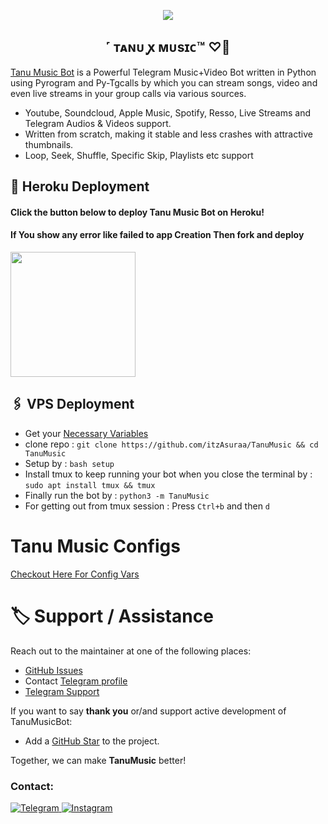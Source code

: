 </h2>
<p align="center">
  <img src="https://envs.sh/pu3.jpg">
</p>

<h2 align="center">
     ˹ ᴛᴀɴᴜ ꭙ ᴍᴜsɪᴄ™ ♡゙
</h2>

[Tanu Music Bot](https://t.me/TanuMusicxBot) is a Powerful Telegram Music+Video Bot written in Python using Pyrogram and Py-Tgcalls by which you can stream songs, video and even live streams in your group calls via various sources.

* Youtube, Soundcloud, Apple Music, Spotify, Resso, Live Streams and Telegram Audios & Videos support.
* Written from scratch, making it stable and less crashes with attractive thumbnails.
* Loop, Seek, Shuffle, Specific Skip, Playlists etc support



## 🚀 Heroku Deployment

<h4>Click the button below to deploy Tanu Music Bot on Heroku!</h4>    
<h4>If You show any error like failed to app Creation Then fork and deploy </h4>
<a href="https://dashboard.heroku.com/new?template=https://github.com/Rani0086/TanuMusic-1"><img src="https://img.shields.io/badge/Deploy%20On%20Heroku-008080?style=for-the-badge&logo=heroku" width="200""/></a>


## 🖇 VPS Deployment
- Get your [Necessary Variables](https://github.com/itzAsuraa/TanuMusic/blob/master/sample.env)
- clone repo : `git clone https://github.com/itzAsuraa/TanuMusic && cd TanuMusic`
- Setup by : `bash setup`
- Install tmux to keep running your bot when you close the terminal by :
`sudo apt install tmux && tmux`
- Finally run the bot by :
`python3 -m TanuMusic`
- For getting out from tmux session : Press `Ctrl+b` and then `d`<br>


# Tanu Music Configs
 [Checkout Here For Config Vars](https://github.com/itzAsuraa/TanuMusic/blob/master/config/ConfigReadme.md)
# 🏷 Support / Assistance

Reach out to the maintainer at one of the following places:

- [GitHub Issues](https://github.com/itzAsuraa/TanuMusic/issues/new?assignees=&labels=question&template=SUPPORT_QUESTION.md&title=support%3A+)
- Contact  [Telegram profile](https://t.me/itzAsuraa)
- [Telegram Support](https://t.me/AsuraaSupports)

If you want to say **thank you** or/and support active development of TanuMusicBot:

- Add a [GitHub Star](https://github.com/itzAsuraa/TanuMusic) to the project.


Together, we can make **TanuMusic** better!

### Contact:
<a href="https://t.me/itzAsuraa">
    <img title="Telegram" src="https://img.shields.io/badge/Telegram-%23000000.svg?&style=for-the-badge&logo=telegram&logoColor=61DAFB">
</a>
<a href="https://instagram.com/itzAsuraa">
    <img title="Instagram" src="https://img.shields.io/badge/instagram-%23E4405F.svg?&style=for-the-badge&logo=instagram&logoColor=white">
</a>
